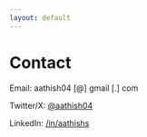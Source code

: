 ```yaml
---
layout: default
---
```

# Contact

Email: aathish04 [@] gmail [.] com

Twitter/X: [@aathish04](https://twitter.com/@aathish04)

LinkedIn: [/in/aathishs](https://www.linkedin.com/in/aathishs/)

